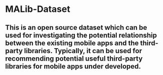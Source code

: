 # MALib-Dataset

## This is an open source dataset which can be used for investigating the potential relationship between the existing mobile apps and the third-party libraries. Typically, it can be used for recommending potential useful third-party libraries for mobile apps under developed.
